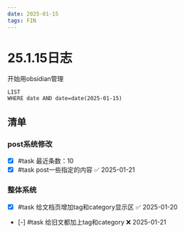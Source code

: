 ```yaml
---
date: 2025-01-15
tags: FIN
---
```


# 25.1.15日志

开始用obsidian管理

```dataview
LIST 
WHERE date AND date=date(2025-01-15)
```

## 清单

### post系统修改

- [x] #task 最近条数：10
- [x] #task post一些指定的内容 ✅ 2025-01-21

### 整体系统

- [x] #task 给文档页增加tag和category显示区 ✅ 2025-01-20
- [-] #task 给旧文都加上tag和category ❌ 2025-01-21
